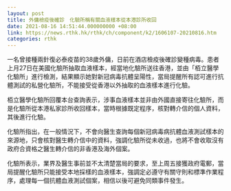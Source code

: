 ```yaml
---
layout: post
title: 外傭檢疫後確診　化驗所稱有關血液樣本從本港診所收回
date: 2021-08-16 14:51:44.000000000 +08:00
link: https://news.rthk.hk/rthk/ch/component/k2/1606107-20210816.htm
categories: rthk
---
```


一名曾接種兩針復必泰疫苗的38歲外傭，日前在酒店檢疫後確診變種病毒。患者上月27日在美國化驗所抽取血液樣本，經當地化驗所送往香港，並由「栢立醫學化驗所」進行檢測，結果顯示她對新冠病毒抗體呈陽性，當局提醒所有認可進行抗體測試的私營化驗所，不能接受從香港以外抽取的血液樣本進行化驗。

栢立醫學化驗所回覆本台查詢表示，涉事血液樣本並非由外國直接寄往化驗所，而是化驗所從本港私家診所收回樣本，當時根據既定程序，核對轉介信的個人資料，其後進行化驗。

化驗所指出，在一般情況下，不會向醫生查詢每個新冠病毒病抗體血液測試樣本的來源地，只會核對醫生轉介信中的資料，強調化驗所從未收過，也將不會收取沒有政府合資格之醫生轉介信的非香港及海外個案。

化驗所表示，業界及醫生事前並不太清楚當局的要求，至上周五接獲政府電郵，當局提醒化驗所只能接受本地採樣的血液樣本，強調定必遵守有關守則和標準作業程序，處理每一個抗體血液測試個案，相信以後可避免同類事件發生。
